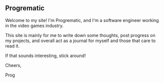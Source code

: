 ## Progrematic

Welcome to my site! I'm Progrematic, and I'm a software engineer working in the video games industry.

This site is mainly for me to write down some thoughts, post progress on my projects, and overall act as a journal for myself and those that care to read it.

If that sounds interesting, stick around!

Cheers,

Prog

